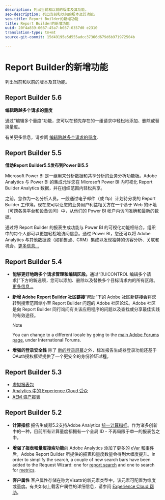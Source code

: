 ```yaml
---
description: 列出当前和以前的版本及其功能。
seo-description: 列出当前和以前的版本及其功能。
seo-title: Report Builder的新增功能
title: Report Builder的新增功能
uuid: 20f4a839-0667-45a7-b037-0357d0 e2310
translation-type: tm+mt
source-git-commit: 15d49195e5d555adcc37366d679d6b971972504b

---
```



# Report Builder的新增功能

列出当前和以前的版本及其功能。

## Report Builder 5.6

**编辑跨越多个请求的量度**

通过“编辑多个量度”功能，您可以在预先存在的一组请求中轻松地添加、删除或替换量度。

有关更多信息，请参阅 [编辑跨越多个请求的量度](../../analyze/report-builder/manage-requests/edit-multiple-metrics.md#concept_1524B059C72C4224AA199411151069AB).

## Report Builder 5.5

**借助Report Builder5.5发布到Power BI5.5**

Microsoft Power BI 是一组用来分析数据和共享分析的业务分析功能板。Adobe Analytics 与 Power BI 的集成允许您在 Microsoft Power BI 内可视化 Report Builder Analytics 数据，并在组织范围内轻松共享。

之前，您作为一名分析人员，一般通过电子邮件（或 ftp）计划待分发的 Report Builder 工作簿。现在您可以让您的业务用户利益相关方在一个基于 Web 的环境（可跨各类平台和设备访问）中，从他们的 Power BI 帐户内访问准确和最新的数据。

通过将 Report Builder 的报表生成功能与 Power BI 的可视化功能相结合，组织中的每个人都可以更加轻松地访问信息。通过 Power BI，您还可以将 Adobe Analytics 与其他数据源（如销售点、CRM）集成以发现独特的访客分析、关联和机会。[更多信息...](../../analyze/report-builder/c-publish-power-bi/power-bi.md#concept_07653F1641774B70AD2DE77F0614B8CC)

## Report Builder 5.4

* **能够更好地跨多个请求管理和编辑区段。**&#x200B;通过“[!UICONTROL 编辑多个请求]”下方的新选项，您可以添加、删除以及替换多个目标请求内的所有区段。[更多信息...](../../analyze/report-builder/data-requests/segmentation.md#section_C3D63FCBE1A94369A319243313B03C93)

* **新增 Adobe Report Builder 社区链接**“帮助”下的 Adobe 社区新链接会将您转到搜索范围缩小至 Report Builder 问题的 Adobe 社区论坛。Adobe 社区是向 Report Builder 同行询问有关该应用程序的问题以及查找或分享最佳实践的有效途径。

   >[!NOTE]
   >
   >You can change to a different locale by going to the [main Adobe Forums page](https://forums.adobe.com/welcome), under International Forums.

* **增强的登录安全性** 除了 [新的登录屏幕](../../analyze/report-builder/setup/login.md#concept_67A16213B90D43C7A624C4E43B821981)之外，标准报告生成器登录功能还基于OAuth授权框架提供了一个更安全的身份验证过程。

## Report Builder 5.3

* [虚拟报表包](https://marketing.adobe.com/resources/help/en_US/reference/virtual-report-suites.html)
* [Analytics 中的 Experience Cloud 受众](https://marketing.adobe.com/resources/help/en_US/mcloud/mc-audiences-aam.html)
* [AEM 资产报表](https://marketing.adobe.com/resources/help/en_US/reference/aem-assets-reporting.html)

## Report Builder 5.2

* **计算指标** 报告生成器5.2支持Adobe Analytics [统一计算指标](../../analyze/report-builder/layout/c-metrics-dimensions/calculated-metrics.md#concept_C36AF97877EA49E0B055122E1EE32DD4)。作为诸多创新中的一种，目前所有计算量度都拥有一个全局 ID - 不再局限于单一的报表包之中。

* **增强了报表和量度搜索功能**&#x200B;向 Adobe Analytics 添加了更多的 [eVar 和事件](https://marketing.adobe.com/resources/help/en_US/sc/implement/evars_events.html)后，Adobe Report Builder 所提供的报表和量度数量会得到大幅度提升。In order to simplify the search, a couple of new search bars have been added to the Request Wizard: one for [report search](../../analyze/report-builder/data-requests/c-report-types/select-report-types.md#concept_C711B27E6FB64C18AC564EE142FC7EFC) and one to search for [metrics](../../analyze/report-builder/layout/c-metrics-dimensions/t-add-metrics-and-dimensions.md#task_E3F520C020F64C5A96DC5C96FEF71FC4).

* **客户属性** 客户属性存储在称为Visattr的新元素类型中，该元素可配置为维度或量度。有关如何上载客户属性的详细信息，请参阅 [Experience Cloud 帮助](https://marketing.adobe.com/resources/help/en_US/mcloud/attributes.html)。

